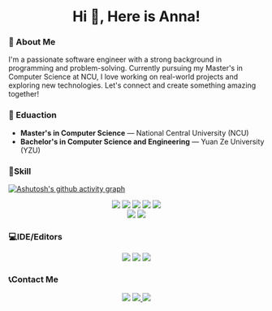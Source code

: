 # <center> Hi 👋, Here is Anna!</center>
### 💼 About Me
I'm a passionate software engineer with a strong background in programming and problem-solving. Currently pursuing my Master's in Computer Science at NCU, I love working on real-world projects and exploring new technologies. Let's connect and create something amazing together!

### 🏫 Eduaction
- **Master's in Computer Science** — National Central University (NCU)
- **Bachelor's in Computer Science and Engineering** — Yuan Ze University (YZU)

### 🔨Skill

[![Ashutosh's github activity graph](https://github-readme-activity-graph.vercel.app/graph?username=AnnaChen1228&theme=react)](https://github.com/ashutosh00710/github-readme-activity-graph)

<center><img src="https://img.shields.io/badge/python-3670A0?style=for-the-badge&logo=python&logoColor=ffdd54"> <img src="https://img.shields.io/badge/c++-%2300599C.svg?style=for-the-badge&logo=c%2B%2B&logoColor=white"> <img src="https://img.shields.io/badge/java-%23ED8B00.svg?style=for-the-badge&logo=openjdk&logoColor=white"> <img src="https://img.shields.io/badge/html5-%23E34F26.svg?style=for-the-badge&logo=html5&logoColor=white"> <img src="https://img.shields.io/badge/javascript-%23323330.svg?style=for-the-badge&logo=javascript&logoColor=%23F7DF1E"></center>
<center><img src="https://img.shields.io/badge/Microsoft%20SQL%20Server-CC2927?style=for-the-badge&logo=microsoft%20sql%20server&logoColor=white"> <img src="https://img.shields.io/badge/mysql-4479A1.svg?style=for-the-badge&logo=mysql&logoColor=white"> </center>


### 💻IDE/Editors
<center><img src="https://img.shields.io/badge/Visual%20Studio%20Code-0078d7.svg?style=for-the-badge&logo=visual-studio-code&logoColor=white"> <img src="https://img.shields.io/badge/Visual%20Studio-5C2D91.svg?style=for-the-badge&logo=visual-studio&logoColor=white"> <img src="https://img.shields.io/badge/Google%20Colab-%23F9A825.svg?style=for-the-badge&logo=googlecolab&logoColor=white"></center>

### 📞Contact Me
<center><a href="https://github.com/AnnaChen1228"><img src="https://img.shields.io/badge/github-%23121011.svg?style=for-the-badge&logo=github&logoColor=white"></a> <a href="mailto:angelachen572@gmail.com"><img src="https://img.shields.io/badge/Gmail-D14836?style=for-the-badge&logo=gmail&logoColor=white"> <a href="https://www.linkedin.com/in/anna-chen-5a93a3300/"><img src="https://img.shields.io/badge/linkedin-%230077B5.svg?style=for-the-badge&logo=linkedin&logoColor=white"></a></center>